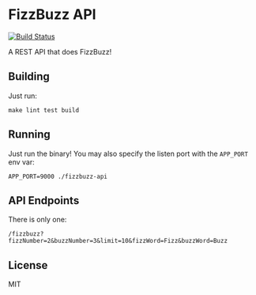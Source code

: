 # FizzBuzz API

[![Build Status](https://travis-ci.org/amnay-mo/fizzbuzz-api.svg?branch=dev)](https://travis-ci.org/amnay-mo/fizzbuzz-api)

A REST API that does FizzBuzz!

## Building

Just run:

```
make lint test build
```

## Running

Just run the binary!
You may also specify the listen port with the `APP_PORT` env var:

```
APP_PORT=9000 ./fizzbuzz-api
```

## API Endpoints

There is only one:

```
/fizzbuzz?fizzNumber=2&buzzNumber=3&limit=10&fizzWord=Fizz&buzzWord=Buzz
```

## License

MIT
